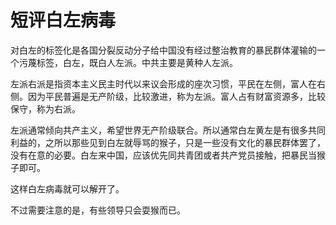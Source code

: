 # 短评白左病毒

对白左的标签化是各国分裂反动分子给中国没有经过整治教育的暴民群体灌输的一个污蔑标签，白左，既白人左派。中共主要是黄种人左派。

左派右派是指资本主义民主时代以来议会形成的座次习惯，平民在左侧，富人在右侧。因为平民普遍是无产阶级，比较激进，称为左派。富人占有财富资源多，比较保守，称为右派。

左派通常倾向共产主义，希望世界无产阶级联合。所以通常白左黄左是有很多共同利益的，之所以那些见到白左就辱骂的猴子，只是一些没有文化的暴民群体罢了，没有在意的必要。白左来中国，应该优先同共青团或者共产党员接触，把暴民当猴子即可。

这样白左病毒就可以解开了。

不过需要注意的是，有些领导只会耍猴而已。
